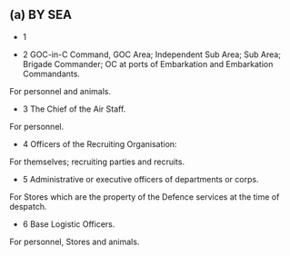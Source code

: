 ## (a) BY SEA

- 1

- 2 GOC-in-C Command, GOC Area; Independent Sub Area; Sub Area; Brigade Commander; OC at ports of Embarkation and Embarkation Commandants.

For personnel and animals.

- 3 The Chief of the Air Staff.

For personnel.

- 4 Officers of the Recruiting Organisation:

For themselves; recruiting parties and recruits.

- 5 Administrative or executive officers of departments or corps.

For Stores which are the property of the Defence services at the time of despatch.

- 6 Base Logistic Officers.

For personnel, Stores and animals.
